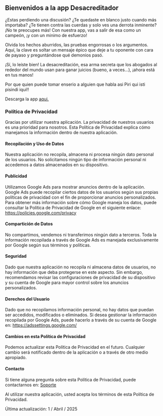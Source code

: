 ## Bienvenidos a la app Desacreditador

¿Estas perdiendo una discusión? ¿Te quedaste en blanco justo cuando más importaba? ¿Te tienen contra las cuerdas y solo ves una derrota inminente? ¡No te preocupes más! Con nuestra app, vas a salir de esa como un campeón, ¡y con un minimo de esfuerzo!

Olvida los hechos aburridos, las pruebas engorrosas o los argumentos. Aquí, la clave es soltar un mensaje épico que deje a tu oponente con cara de payaso y preguntándose qué demonios pasó.

¡Sí, lo leíste bien! La desacreditación, esa arma secreta que los abogados al rededor del mundo usan para ganar juicios (bueno, a veces...), ¡ahora está en tus manos! 

Por que quien puede tomar enserio a alguien que habla asi
Piri qui isti pisindi iqui!!

Descarga la app [aqui.](https://apps.apple.com/us/app/id1518675459)

### Política de Privacidad

Gracias por utilizar nuestra aplicación. La privacidad de nuestros usuarios es una prioridad para nosotros. Esta Política de Privacidad explica cómo manejamos la información dentro de nuestra aplicación.

#### Recopilación y Uso de Datos

Nuestra aplicación no recopila, almacena ni procesa ningún dato personal de los usuarios. No solicitamos ningún tipo de información personal ni accedemos a datos almacenados en su dispositivo.

#### Publicidad

Utilizamos Google Ads para mostrar anuncios dentro de la aplicación. Google Ads puede recopilar ciertos datos de los usuarios según sus propias políticas de privacidad con el fin de proporcionar anuncios personalizados. Para obtener más información sobre cómo Google maneja los datos, puede consultar la Política de Privacidad de Google en el siguiente enlace: https://policies.google.com/privacy

#### Compartición de Datos

No compartimos, vendemos ni transferimos ningún dato a terceros. Toda la información recopilada a través de Google Ads es manejada exclusivamente por Google según sus términos y políticas.

#### Seguridad

Dado que nuestra aplicación no recopila ni almacena datos de usuarios, no hay información que deba protegerse en este aspecto. Sin embargo, recomendamos revisar las configuraciones de privacidad de su dispositivo y su cuenta de Google para mayor control sobre los anuncios personalizados.

#### Derechos del Usuario

Dado que no recopilamos información personal, no hay datos que puedan ser accedidos, modificados o eliminados. Si desea gestionar la información recopilada por Google Ads, puede hacerlo a través de su cuenta de Google en: https://adssettings.google.com/

#### Cambios en esta Política de Privacidad

Podemos actualizar esta Política de Privacidad en el futuro. Cualquier cambio será notificado dentro de la aplicación o a través de otro medio apropiado.

#### Contacto

Si tiene alguna pregunta sobre esta Política de Privacidad, puede contactarnos en:  [Soporte](mailto:luisdurancota@gmail.com)

Al utilizar nuestra aplicación, usted acepta los términos de esta Política de Privacidad.

Última actualización: 1 / Abril / 2025


